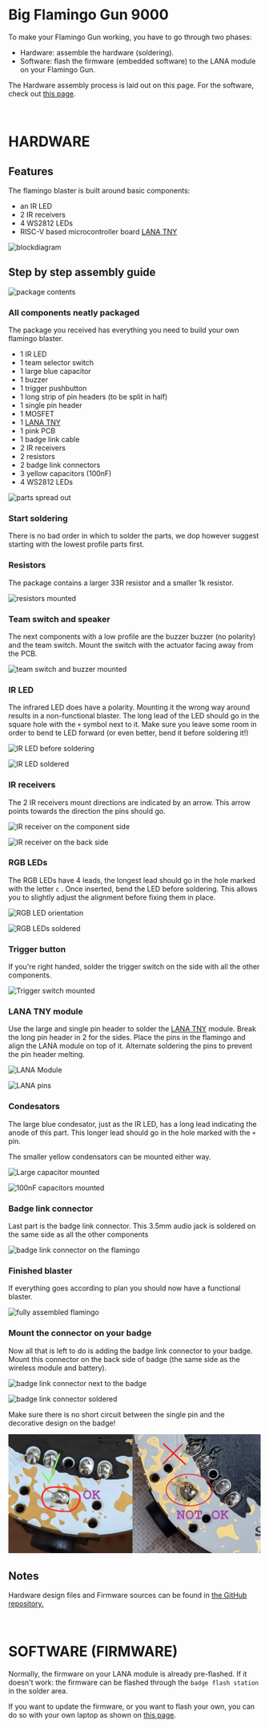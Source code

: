 # Big Flamingo Gun 9000

To make your Flamingo Gun working, you have to go through two phases:
- Hardware: assemble the hardware (soldering).
- Software: flash the firmware (embedded software) to the LANA module on your Flamingo Gun.

The Hardware assembly process is laid out on this page. For the software, check out <a href="https://fri3dcamp.github.io/badge_2024/en/flamingo/programming/">this page</a>.

&nbsp;<br>
# HARDWARE

## Features
The flamingo blaster is built around basic components: 

- an IR LED 
- 2 IR receivers
- 4 WS2812 LEDs 
- RISC-V based microcontroller board [LANA TNY](https://phyx.be/LANA_TNY/)

![blockdiagram](blockdiagram.png)

## Step by step assembly guide

![package contents](overview.jpg)

### All components neatly packaged
The package you received has everything you need to build your own flamingo blaster.

- 1 IR LED
- 1 team selector switch
- 1 large blue capacitor
- 1 buzzer
- 1 trigger pushbutton
- 1 long strip of pin headers (to be split in half)
- 1 single pin header
- 1 MOSFET
- 1 [LANA TNY](https://phyx.be/LANA_TNY/)
- 1 pink PCB
- 1 badge link cable
- 2 IR receivers
- 2 resistors
- 2 badge link connectors
- 3 yellow capacitors (100nF)
- 4 WS2812 LEDs

![parts spread out](parts.jpg)

### Start soldering
There is no bad order in which to solder the parts, we dop however suggest starting with the lowest profile parts first. 

### Resistors
The package contains a larger 33R resistor and a smaller 1k resistor. 

![resistors mounted](resistors.jpg)

### Team switch and speaker
The next components with a low profile are the buzzer buzzer (no polarity) and the team switch. Mount the switch with the actuator facing away from the PCB.

![team switch and buzzer mounted](switch_speaker.jpg)

### IR LED
The infrared LED does have a polarity. Mounting it the wrong way around results in a non-functional blaster. The long lead of the LED should go in the square hole with the `+` symbol next to it. Make sure you leave some room in order to bend te LED forward (or even better, bend it before soldering it!)

![IR LED before soldering](IR_LED.jpg)

![IR LED soldered](IR_LED2.jpg)

### IR receivers
The 2 IR receivers mount directions are indicated by an arrow. This arrow points towards the direction the pins should go.

![IR receiver on the component side](IR_rx.jpg)

![IR receiver on the back side](IR_rx2.jpg)

### RGB LEDs
The RGB LEDs have 4 leads, the longest lead should go in the hole marked with the letter `c` . Once inserted, bend the LED before soldering. This allows you to slightly adjust the alignment before fixing them in place.

![RGB LED orientation](RGB_LED.jpg)

![RGB LEDs soldered](RGB_LED2.jpg)

### Trigger button
If you're right handed, solder the trigger switch on the side with all the other components. 

![Trigger switch mounted](switch.jpg)

### LANA TNY module
Use the large and single pin header to solder the [LANA TNY](https://phyx.be/LANA_TNY/) module. Break the long pin header in 2 for the sides. Place the pins in the flamingo and align the LANA module on top of it. Alternate soldering the pins to prevent the pin header melting.

![LANA Module](LANA.jpg)

![LANA pins](LANA_pins.jpg)

### Condesators
The large blue condesator, just as the IR LED, has a long lead indicating the anode of this part. This longer lead should go in the hole marked with the `+` pin.

The smaller yellow condensators can be mounted either way.

![Large capacitor mounted](capacitor.jpg)

![100nF capacitors mounted](100n.jpg)


### Badge link connector
Last part is the badge link connector. This 3.5mm audio jack is soldered on the same side as all the other components

![badge link connector on the flamingo](badge_link.jpg)

### Finished blaster
If everything goes according to plan you should now have a functional blaster.

![fully assembled flamingo](done.jpg)


### Mount the connector on your badge
Now all that is left to do is adding the badge link connector to your badge. Mount this connector on the back side of badge (the same side as the wireless module and battery).

![badge link connector next to the badge](badge_link2.jpg)

![badge link connector soldered](badge_link3.jpg)

Make sure there is no short circuit between the single pin and the decorative design on the badge!

![badge link connector check](badge_link4.jpg)

## Notes
Hardware design files and Firmware sources can be found in [the GitHub repository.](https://github.com/Fri3dCamp/blaster_2024)


&nbsp;<br>
# SOFTWARE (FIRMWARE)
Normally, the firmware on your LANA module is already pre-flashed. If it doesn't work: the firmware can be flashed through the `badge flash station` in the solder area.

If you want to update the firmware, or you want to flash your own, you can do so with your own laptop as shown on <a href="https://fri3dcamp.github.io/badge_2024/en/flamingo/programming/">this page</a>.


